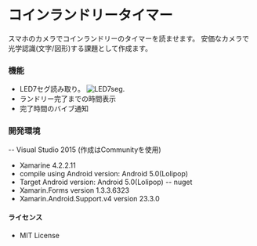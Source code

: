 # コインランドリータイマー
スマホのカメラでコインランドリーのタイマーを読ませます。
安価なカメラで光学認識(文字/図形)する課題として作成ます。


### 機能

* LED7セグ読み取り。
![LED7seg.](https://maedasaneyuki.github.io/7segmentTimer/LED7seg.png)
* ランドリー完了までの時間表示
* 完了時間のバイブ通知


### 開発環境

-- Visual Studio 2015 (作成はCommunityを使用)
 - Xamarine 4.2.2.11
 - compile using Android version: Android 5.0(Lolipop)
 - Target Android version: Android 5.0(Lolipop)
-- nuget
 - Xamarin.Forms version 1.3.3.6323
 - Xamarin.Android.Support.v4 version 23.3.0


#### ライセンス

* MIT License
